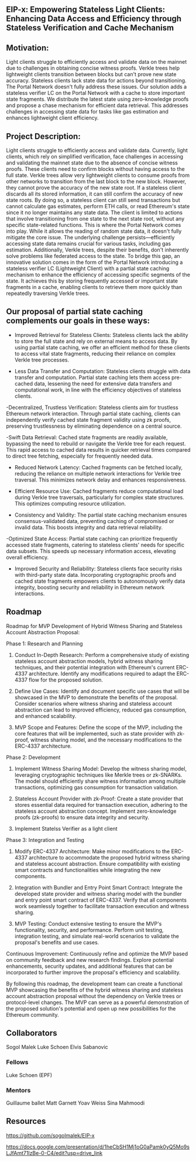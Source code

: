 ## EIP-x: Empowering Stateless Light Clients: Enhancing Data Access and Efficiency through Stateless Verification and Cache Mechanism

## Motivation:

Light clients struggle to efficiently access and validate data on the mainnet due to challenges in obtaining concise witness proofs. Verkle trees help lightweight clients transition between blocks but can't prove new state accuracy. Stateless clients lack state data for actions beyond transitioning. The Portal Network doesn't fully address these issues. Our solution adds a stateless verifier LC on the Portal Network with a cache to store important state fragments. We distribute the latest state using zero-knowledge proofs and propose a chase mechanism for efficient data retrieval. This addresses challenges in accessing state data for tasks like gas estimation and enhances lightweight client efficiency.

## Project Description:

Light clients struggle to efficiently access and validate data. Currently, light clients, which rely on simplified verification, face challenges in accessing and validating the mainnet state due to the absence of concise witness proofs. These clients need to confirm blocks without having access to the full state.
Verkle trees allow very lightweight clients to consume proofs from other networks to transition from the last block to the new block. However, they cannot prove the accuracy of the new state root. If a stateless client discards all its stored information, it can still confirm the accuracy of new state roots. By doing so, a stateless client can still send transactions but cannot calculate gas estimates, perform ETH calls, or read Ethereum's state since it no longer maintains any state data. The client is limited to actions that involve transitioning from one state to the next state root, without any specific state-related functions.
This is where the Portal Network comes into play. While it allows the reading of random state data, it doesn't fully mitigate the core issue. The underlying challenge persists—efficiently accessing state data remains crucial for various tasks, including gas estimation. Additionally, Verkle trees, despite their benefits, don't inherently solve problems like federated access to the state.
To bridge this gap, an innovative solution comes in the form of the Portal Network introducing a stateless verifier LC (Lightweight Client) with a partial state caching mechanism to enhance the efficiency of accessing specific segments of the state. It achieves this by storing frequently accessed or important state fragments in a cache, enabling clients to retrieve them more quickly than repeatedly traversing Verkle trees.

## Our proposal of partial state caching complements our goals in these ways:

- Improved Retrieval for Stateless Clients:
  Stateless clients lack the ability to store the full state and rely on external means to access data. By using partial state caching, we offer an efficient method for these clients to access vital state fragments, reducing their reliance on complex Verkle tree processes.

- Less Data Transfer and Computation:
  Stateless clients struggle with data transfer and computation. Partial state caching lets them access pre-cached data, lessening the need for extensive data transfers and computational work, in line with the efficiency objectives of stateless clients.

-Decentralized, Trustless Verification:
  Stateless clients aim for trustless Ethereum network interaction. Through partial state caching, clients can independently verify cached state fragment validity using zk proofs, preserving trustlessness by eliminating dependence on a central source.

-Swift Data Retrieval:  Cached state fragments are readily available, bypassing the need to rebuild or navigate the Verkle tree for each request. This rapid access to cached data results in quicker retrieval times compared to direct tree fetching, especially for frequently needed data.

- Reduced Network Latency:
  Cached fragments can be fetched locally, reducing the reliance on multiple network interactions for Verkle tree traversal. This minimizes network delay and enhances responsiveness.

- Efficient Resource Use:
  Cached fragments reduce computational load during Verkle tree traversals, particularly for complex state structures. This optimizes computing resource utilization.

- Consistency and Validity:
  The partial state caching mechanism ensures consensus-validated data, preventing caching of compromised or invalid data. This boosts integrity and data retrieval reliability.

-Optimized State Access:
  Partial state caching can prioritize frequently accessed state fragments, catering to stateless clients' needs for specific data subsets. This speeds up necessary information access, elevating overall efficiency.

- Improved Security and Reliability:
  Stateless clients face security risks with third-party state data. Incorporating cryptographic proofs and cached state fragments empowers clients to autonomously verify data integrity, boosting security and reliability in Ethereum network interactions.

## Roadmap
Roadmap for MVP Development of Hybrid Witness Sharing and Stateless Account Abstraction Proposal:

Phase 1: Research and Planning

1. Conduct In-Depth Research: Perform a comprehensive study of existing stateless account abstraction models,
   hybrid witness sharing techniques, and their potential integration with Ethereum's current ERC-4337 architecture.
   Identify any modifications required to adapt the ERC-4337 flow for the proposed solution.

2. Define Use Cases: Identify and document specific use cases that will be showcased in the MVP to demonstrate
   the benefits of the proposal. Consider scenarios where witness sharing and stateless account abstraction can lead
   to improved efficiency, reduced gas consumption, and enhanced scalability.

3. MVP Scope and Features: Define the scope of the MVP, including the core features that will be implemented,
    such as state provider with zk-proof, witness sharing model, and the necessary modifications to the ERC-4337 architecture.

Phase 2: Development

1. Implement Witness Sharing Model: Develop the witness sharing model, leveraging cryptographic techniques like Merkle trees or zk-SNARKs.
   The model should efficiently share witness information among multiple transactions, optimizing gas consumption for transaction validation.

2. Stateless Account Provider with zk-Proof: Create a state provider that stores essential data required for transaction execution,
  adhering to the stateless account abstraction concept. Implement zero-knowledge proofs (zk-proofs) to ensure data integrity and security.

3. Implement Statelss Verifier as a light client

Phase 3: Integration and Testing

1.  Modify ERC-4337 Architecture: Make minor modifications to the ERC-4337 architecture to accommodate the proposed hybrid witness
   sharing and stateless account abstraction. Ensure compatibility with existing smart contracts and functionalities while integrating the new components.
3.  Integration with Bundler and Entry Point Smart Contract: Integrate the developed state provider and witness sharing model
   with the bundler and entry point smart contract of ERC-4337. Verify that all components work seamlessly together to
   facilitate transaction execution and witness sharing.

4. MVP Testing: Conduct extensive testing to ensure the MVP's functionality, security, and performance. Perform unit testing,
   integration testing, and simulate real-world scenarios to validate the proposal's benefits and use cases.


Continuous Improvement: Continuously refine and optimize the MVP based on community feedback and new research findings.
 Explore potential enhancements, security updates, and additional features that can be incorporated to further improve the proposal's efficiency and scalability.

By following this roadmap, the development team can create a functional MVP showcasing the benefits of the hybrid witness sharing and stateless account abstraction proposal without the dependency on Verkle trees or protocol-level changes. The MVP can serve as a powerful demonstration of the proposed solution's potential and open up new possibilities for the Ethereum community.


## Collaborators
Sogol Malek
Luke Schoen
Elvis Sabanovic
### Fellows 
Luke Schoen (EPF)

### Mentors

Guillaume ballet 
Matt Garnett
Yoav Weiss
Sina Mahmoodi 

## Resources
https://github.com/sogolmalek/EIP-x

https://docs.google.com/presentation/d/1heCbSH1Mj1oG0aPamk0yQ5Mo9sLJfAmt71lzBe-0-C4/edit?usp=drive_link
